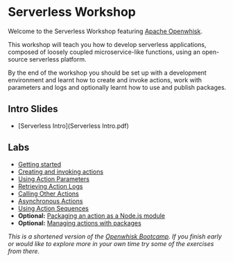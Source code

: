 # Serverless Workshop

Welcome to the Serverless Workshop featuring [Apache Openwhisk](http://openwhisk.incubator.apache.org/).

This workshop will teach you how to develop serverless applications, composed of loosely coupled microservice-like functions, using an open-source serverless platform.

By the end of the workshop you should be set up with a development environment and learnt how to create and invoke actions, work with parameters and logs and optionally learnt how to use and publish packages.

## Intro Slides

- [Serverless Intro](Serverless Intro.pdf)

## Labs

- [Getting started](labs/getting-started.md)
- [Creating and invoking actions](labs/creating-and-invoking-actions.md)
- [Using Action Parameters](labs/using-action-parameters.md)
- [Retrieving Action Logs](labs/retrieving-action-logs.md)
- [Calling Other Actions](labs/calling-other-actions.md)
- [Asynchronous Actions](labs/asynchronous-actions.md)
- [Using Action Sequences](labs/using-action-sequences.md)
- **Optional:** [Packaging an action as a Node.js module](labs/packaging-an-action-as-a-nodejs-module.md)
- **Optional:** [Managing actions with packages](labs/managing-actions-with-packages.md)

*This is a shortened version of the [Openwhisk Bootcamp](https://github.com/IBM-Cloud/openwhisk-workshops/tree/master/bootcamp). If you finish early or would like to explore more in your own time try some of the exercises from there.*



